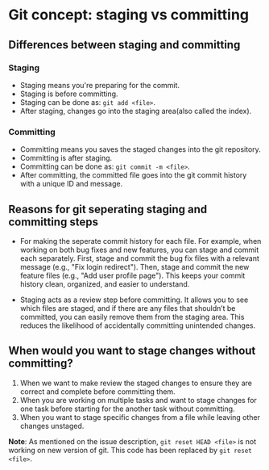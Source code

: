 # Git concept: staging vs committing

## Differences between staging and committing

### Staging
- Staging means you're preparing for the commit.
- Staging is before committing.
- Staging can be done as: `git add <file>`.
- After staging, changes go into the staging area(also called the index).

### Committing
- Committing means you saves the staged changes into the git repository.
- Committing is after staging.
- Committing can be done as: `git commit -m <file>`.
- After committing, the committed file goes into the git commit history with a unique ID and message.

## Reasons for git seperating staging and committing steps
- For making the seperate commit history for each file. For example, when working on both bug fixes and new features, you can stage and commit each separately. First, stage and commit the bug fix files with a relevant message (e.g., "Fix login redirect"). Then, stage and commit the new feature files (e.g., "Add user profile page"). This keeps your commit history clean, organized, and easier to understand.

- Staging acts as a review step before committing. It allows you to see which files are staged, and if there are any files that shouldn’t be committed, you can easily remove them from the staging area. This reduces the likelihood of accidentally committing unintended changes.

## When would you want to stage changes without committing?
1. When we want to make review the staged changes to ensure they are correct and complete before committing them.
2. When you are working on multiple tasks and want to stage changes for one task before starting for the another task without committing.
3. When you want to stage specific changes from a file while leaving other changes unstaged.


**Note**: As mentioned on the issue description, `git reset HEAD <file>` is not working on new version of git. This code has been replaced by `git reset <file>`.
